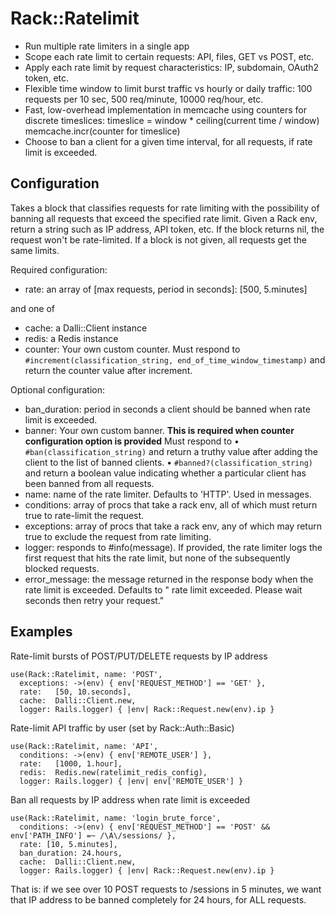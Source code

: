 Rack::Ratelimit
===============

* Run multiple rate limiters in a single app
* Scope each rate limit to certain requests: API, files, GET vs POST, etc.
* Apply each rate limit by request characteristics: IP, subdomain, OAuth2 token, etc.
* Flexible time window to limit burst traffic vs hourly or daily traffic:
    100 requests per 10 sec, 500 req/minute, 10000 req/hour, etc.
* Fast, low-overhead implementation in memcache using counters for discrete timeslices:
    timeslice = window * ceiling(current time / window)
    memcache.incr(counter for timeslice)
* Choose to ban a client for a given time interval, for all requests, if rate limit is exceeded.


Configuration
-------------

Takes a block that classifies requests for rate limiting with the possibility
of banning all requests that exceed the specified rate limit. Given a
Rack env, return a string such as IP address, API token, etc. If the
block returns nil, the request won't be rate-limited. If a block is
not given, all requests get the same limits.

Required configuration:
* rate: an array of [max requests, period in seconds]: [500, 5.minutes]

and one of
* cache: a Dalli::Client instance
* redis: a Redis instance
* counter: Your own custom counter. Must respond to `#increment(classification_string, end_of_time_window_timestamp)` and return the counter value after increment.

Optional configuration:
* ban_duration: period in seconds a client should be banned when rate limit is exceeded.
* banner: Your own custom banner. **This is required when counter configuration option 
  is provided**
    Must respond to
      • `#ban(classification_string)` and return a truthy value after adding the client
      to the list of banned clients.
      • `#banned?(classification_string)` and return a boolean value indicating whether
      a particular client has been banned from all requests.
* name: name of the rate limiter. Defaults to 'HTTP'. Used in messages.
* conditions: array of procs that take a rack env, all of which must
    return true to rate-limit the request.
* exceptions: array of procs that take a rack env, any of which may
    return true to exclude the request from rate limiting.
* logger: responds to #info(message). If provided, the rate limiter
    logs the first request that hits the rate limit, but none of the
    subsequently blocked requests.
* error_message: the message returned in the response body when the rate
    limit is exceeded. Defaults to "<name> rate limit exceeded. Please
    wait <period> seconds then retry your request."


Examples
--------

Rate-limit bursts of POST/PUT/DELETE requests by IP address

    use(Rack::Ratelimit, name: 'POST',
      exceptions: ->(env) { env['REQUEST_METHOD'] == 'GET' },
      rate:   [50, 10.seconds],
      cache:  Dalli::Client.new,
      logger: Rails.logger) { |env| Rack::Request.new(env).ip }

Rate-limit API traffic by user (set by Rack::Auth::Basic)

    use(Rack::Ratelimit, name: 'API',
      conditions: ->(env) { env['REMOTE_USER'] },
      rate:   [1000, 1.hour],
      redis:  Redis.new(ratelimit_redis_config),
      logger: Rails.logger) { |env| env['REMOTE_USER'] }

Ban all requests by IP address when rate limit is exceeded
    
    use(Rack::Ratelimit, name: 'login_brute_force',
      conditions: ->(env) { env['REQUEST_METHOD'] == 'POST' && env['PATH_INFO'] =~ /\A\/sessions/ },
      rate: [10, 5.minutes],
      ban_duration: 24.hours,
      cache:  Dalli::Client.new,
      logger: Rails.logger) { |env| Rack::Request.new(env).ip }

That is: if we see over 10 POST requests to /sessions in 5 minutes, we want that IP address to be banned completely for 24 hours, for ALL requests.
